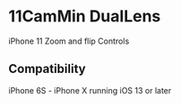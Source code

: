 # 11CamMin DualLens

iPhone 11 Zoom and flip Controls

## Compatibility

iPhone 6S - iPhone X running iOS 13 or later
